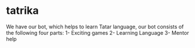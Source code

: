 # tatrika
 We have our bot, which helps to learn Tatar language, our bot consists of the following four parts:
 1- Exciting games
 2- Learning Language
 3- Mentor help
 
